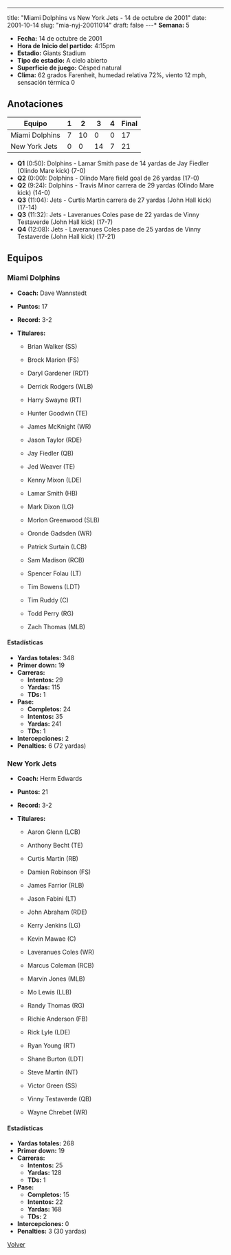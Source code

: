 ---
title: "Miami Dolphins vs New York Jets - 14 de octubre de 2001"
date: 2001-10-14
slug: "mia-nyj-20011014"
draft: false
---* **Semana:** 5
* **Fecha:** 14 de octubre de 2001
* **Hora de Inicio del partido:** 4:15pm
* **Estadio:** Giants Stadium
* **Tipo de estadio:** A cielo abierto
* **Superficie de juego:** Césped natural
* **Clima:** 62 grados Farenheit, humedad relativa 72%, viento 12 mph, sensación térmica 0




## Anotaciones
| Equipo | 1 | 2 | 3 | 4 | Final |
|--------|---|---|---|---|-------|
| Miami Dolphins  | 7 | 10 | 0 | 0  | 17 |
| New York Jets  | 0 | 0 | 14 | 7  | 21 |
* **Q1** (0:50): Dolphins - Lamar Smith pase de 14 yardas de Jay Fiedler (Olindo Mare kick) (7-0)
* **Q2** (0:00): Dolphins - Olindo Mare field goal de 26 yardas (17-0)
* **Q2** (9:24): Dolphins - Travis Minor carrera de 29 yardas (Olindo Mare kick) (14-0)
* **Q3** (11:04): Jets - Curtis Martin carrera de 27 yardas (John Hall kick) (17-14)
* **Q3** (11:32): Jets - Laveranues Coles pase de 22 yardas de Vinny Testaverde (John Hall kick) (17-7)
* **Q4** (12:08): Jets - Laveranues Coles pase de 25 yardas de Vinny Testaverde (John Hall kick) (17-21)


## Equipos


### Miami Dolphins
* **Coach:** Dave Wannstedt
* **Puntos:** 17
* **Record:** 3-2
* **Titulares:** 

  * Brian Walker (SS) 

  * Brock Marion (FS) 

  * Daryl Gardener (RDT) 

  * Derrick Rodgers (WLB) 

  * Harry Swayne (RT) 

  * Hunter Goodwin (TE) 

  * James McKnight (WR) 

  * Jason Taylor (RDE) 

  * Jay Fiedler (QB) 

  * Jed Weaver (TE) 

  * Kenny Mixon (LDE) 

  * Lamar Smith (HB) 

  * Mark Dixon (LG) 

  * Morlon Greenwood (SLB) 

  * Oronde Gadsden (WR) 

  * Patrick Surtain (LCB) 

  * Sam Madison (RCB) 

  * Spencer Folau (LT) 

  * Tim Bowens (LDT) 

  * Tim Ruddy (C) 

  * Todd Perry (RG) 

  * Zach Thomas (MLB) 

#### Estadísticas
* **Yardas totales:** 348
* **Primer down:** 19
* **Carreras:**
  * **Intentos:** 29
  * **Yardas:** 115
  * **TDs:** 1
* **Pase:**
  * **Completos:** 24
  * **Intentos:** 35
  * **Yardas:** 241
  * **TDs:** 1
* **Intercepciones:** 2
* **Penalties:** 6 (72 yardas)

### New York Jets
* **Coach:** Herm Edwards
* **Puntos:** 21
* **Record:** 3-2
* **Titulares:** 

  * Aaron Glenn (LCB) 

  * Anthony Becht (TE) 

  * Curtis Martin (RB) 

  * Damien Robinson (FS) 

  * James Farrior (RLB) 

  * Jason Fabini (LT) 

  * John Abraham (RDE) 

  * Kerry Jenkins (LG) 

  * Kevin Mawae (C) 

  * Laveranues Coles (WR) 

  * Marcus Coleman (RCB) 

  * Marvin Jones (MLB) 

  * Mo Lewis (LLB) 

  * Randy Thomas (RG) 

  * Richie Anderson (FB) 

  * Rick Lyle (LDE) 

  * Ryan Young (RT) 

  * Shane Burton (LDT) 

  * Steve Martin (NT) 

  * Victor Green (SS) 

  * Vinny Testaverde (QB) 

  * Wayne Chrebet (WR) 

#### Estadísticas
* **Yardas totales:** 268
* **Primer down:** 19
* **Carreras:**
  * **Intentos:** 25
  * **Yardas:** 128
  * **TDs:** 1
* **Pase:**
  * **Completos:** 15
  * **Intentos:** 22
  * **Yardas:** 168
  * **TDs:** 2
* **Intercepciones:** 0
* **Penalties:** 3 (30 yardas)


[Volver](/historia/2001)
